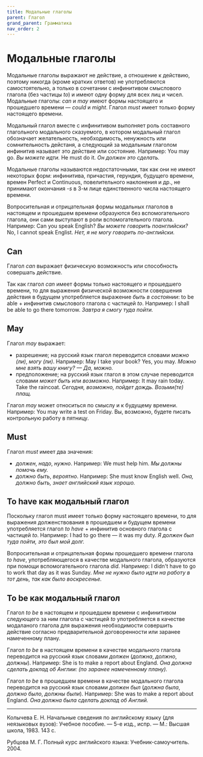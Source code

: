 ```yaml
---
title: Модальные глаголы
parent: Глагол
grand_parent: Грамматика
nav_order: 2
---
```


# Модальные глаголы

Модальные глаголы выражают не действие, а отношение к действию,
поэтому никогда (кроме кратких ответов) не употребляются
самостоятельно, а только в сочетании с инфинитивом смыслового глагола
(без частицы *to*) и имеют одну форму для всех лиц и чисел.  Модальные
глаголы: *can* и *may* имеют формы настоящего и прошедшего времени —
*could* и *might*.  Глагол *must* имеет только форму настоящего
времени.

Модальный глагол вместе с инфинитивом выполняет роль составного
глагольного модального сказуемого, в котором модальный глагол
обозначает желательность, необходимость, ненужность или сомнительность
дейстаня, а следующий за модальным глаголом инфинитив называет это
действие или состояние.  Например: You may go.  *Вы можете идти.* He
must do it.  *Он должен это сделать.*

Модальные глаголы называются недостаточными, так как они не имеют
некоторых форм: инфинитива, причастия, герундия, будущего времени,
времен Perfect и Continuous, повелительного наклонения и др., не
принимают окончания *-s* в 3-м лице единственного числа настоящего
времени.

Вопросительная и отрицательная формы модальных глаголов в настоящем и
прошедшем времени образуются без вспомогательного глагола, они сами
выступают в роли вспомогательного глагола.  Например: Can you speak
English?  *Вы можете говорить поанглийски?* No, I cannot speak
Englist.  *Нет, я не могу говорить по-английски.*


## Can

Глагол *can* выражает физическую возможность или
способность совершать действие.

Так как глагол *can* имеет формы только настоящего и прошедшего
времени, то для выражения физической возможности совершения действия в
будущем употребляется выражение *быть в состоянии*: to be able +
инфинитив смыслового глагола с частицей *to*.  Например: I shall be
able to go there tomorrow.  *Завтра я смогу туда пойти.*


## May

Глагол *may* выражает:
- разрешение; на русский язык глагол переводится словами *можно (ли)*,
  *могу (ли)*.  Например: May I take your book?  Yes, you may. *Можно
  мне взять вашу книгу? — Да, можно.*
- предположение; на русский язык глагол в этом случае переводится
  словами *может быть* или *возможно*.  Например: It may rain
  today. Take the raincoat.  *Сегодня, возможно, пойдет
  дождь. Возьми(те) плащ.*

Глагол *may* может относиться по смыслу и к будущему времени.
Например: You may write a test on Friday.  Вы, возможно, будете писать
контрольную работу в пятницу.


## Must

Глагол *must* имеет два значения:
- *должен*, *надо*, *нужно*.  Например: We must help him.  *Мы должны
  помочь ему.*
- *должно быть*, *вероятно*.  Например: She must know English well.
  *Она, должно быть, знает английский язык хорошо.*


## To have как модальный глагол

Поскольку глагол must имеет только форму настоящего времени, то для
выражения долженствования в прошедшем и будущем времени употребляется
глагол *to have* + инфинитив основного глагола с частицей *to*.
Например: I had to go there — it was my duty.  *Я должен был
туда пойти, это был мой долг.*

Вопросительная и отрицательная формы прошедшего времени глагола *to
have*, употребляющегося в качестве модального глагола, образуются при
помощи вспомогательного глагола *did*.  Например: I didn't have to go
to work that day as it was Sunday.  *Мне не нужно было идти на работу
в тот день, так как было воскресенье.*


## To be как модальный глагол

Глагол *to be* в настоящем и прошедшем времени с инфинитивом
следующего за ним глагола с частицей *to* употребляется в качестве
модаланого глагола для выражения необходимости совершить действие
согласно предварительной договоренности или заранее намеченному плану.

Глагол *to be* в настоящем времени в качестве модального глагола
переводится на русский язык словами *должен* (*должна*, *должно*,
*должны*).  Например: She is to make a report about England.  *Она
должна сделать доклад об Англии: (по заранее намеченному плану).*

Глагол *to be* в прошедшем времени в качестве модального глагола
переводится на русский язык словами *должен был* (*должна была*,
*должно было*, *должны были*).  Например: She was to make a report
about England.  *Она должна была сделать доклад об Англий.*


---

Колычева Е. Н.  Начальные сведения по английскому языку (для
неязыковых вузов): Учебное пособие. — 5-е изд., испр. — М.: Высшая
школа, 1983. 143 с.

Рубцова М. Г.  Полный курс английского языка: Учебник-самоучитель.
2004.
